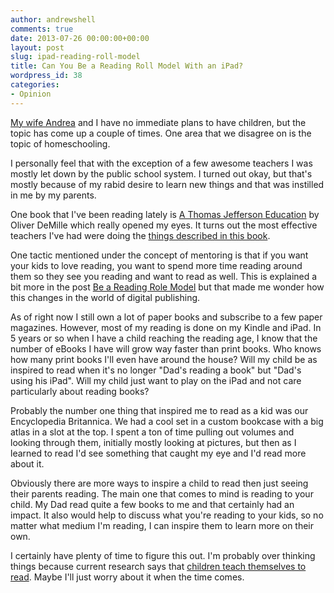 ```yaml
---
author: andrewshell
comments: true
date: 2013-07-26 00:00:00+00:00
layout: post
slug: ipad-reading-roll-model
title: Can You Be a Reading Roll Model With an iPad?
wordpress_id: 38
categories:
- Opinion
---
```


[My wife Andrea](http://www.andrewheartandrea.com/) and I have no immediate plans to have children, but the topic has come up a couple of times. One area that we disagree on is the topic of homeschooling.

I personally feel that with the exception of a few awesome teachers I was mostly let down by the public school system. I turned out okay, but that's mostly because of my rabid desire to learn new things and that was instilled in me by my parents.

One book that I've been reading lately is [A Thomas Jefferson Education](https://www.tjed.org/product/a-thomas-jefferson-education/) by Oliver DeMille which really opened my eyes. It turns out the most effective teachers I've had were doing the [things described in this book](http://www.tjed.org/about-tjed/7-keys/).

One tactic mentioned under the concept of mentoring is that if you want your kids to love reading, you want to spend more time reading around them so they see you reading and want to read as well. This is explained a bit more in the post [Be a Reading Role Model](http://www.scholastic.com/parents/resources/article/reading-together/be-reading-role-model) but that made me wonder how this changes in the world of digital publishing.

As of right now I still own a lot of paper books and subscribe to a few paper magazines. However, most of my reading is done on my Kindle and iPad. In 5 years or so when I have a child reaching the reading age, I know that the number of eBooks I have will grow way faster than print books. Who knows how many print books I'll even have around the house? Will my child be as inspired to read when it's no longer "Dad's reading a book" but "Dad's using his iPad". Will my child just want to play on the iPad and not care particularly about reading books?

Probably the number one thing that inspired me to read as a kid was our Encyclopedia Britannica. We had a cool set in a custom bookcase with a big atlas in a slot at the top. I spent a ton of time pulling out volumes and looking through them, initially mostly looking at pictures, but then as I learned to read I'd see something that caught my eye and I'd read more about it.

Obviously there are more ways to inspire a child to read then just seeing their parents reading. The main one that comes to mind is reading to your child. My Dad read quite a few books to me and that certainly had an impact. It also would help to discuss what you're reading to your kids, so no matter what medium I'm reading, I can inspire them to learn more on their own.

I certainly have plenty of time to figure this out. I'm probably over thinking things because current research says that [children teach themselves to read](http://www.psychologytoday.com/blog/freedom-learn/201002/children-teach-themselves-read). Maybe I'll just worry about it when the time comes.
